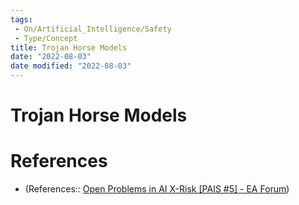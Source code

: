```yaml
---
tags:
 - On/Artificial_Intelligence/Safety
 - Type/Concept
title: Trojan Horse Models
date: "2022-08-03"
date modified: "2022-08-03"
---
```


# Trojan Horse Models

# References
- (References:: [Open Problems in AI X-Risk [PAIS #5] - EA Forum](https://forum.effectivealtruism.org/s/8EqNwueP6iw2BQpNo/p/hNPCo4kScxccK9Ham#Trojan_Horse_Models))
